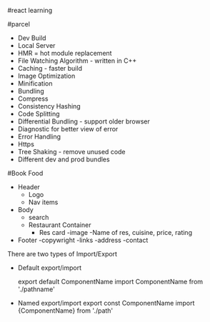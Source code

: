#react learning

#parcel

- Dev Build
- Local Server
- HMR = hot module replacement
- File Watching Algorithm - written in C++
- Caching - faster build
- Image Optimization
- Minification
- Bundling
- Compress
- Consistency Hashing
- Code Splitting
- Differential Bundling - support older browser
- Diagnostic for better view of error
- Error Handling
- Https
- Tree Shaking - remove unused code
- Different dev and prod bundles

#Book Food

- Header
  - Logo
  - Nav items
- Body
  - search
  * Restaurant Container
    - Res card
      -image
      -Name of res, cuisine, price, rating
- Footer
  -copywright
  -links
  -address
  -contact

There are two types of Import/Export

- Default export/import

  export default ComponentName
  import ComponentName from './pathname'

- Named export/import
  export const ComponentName
  import {ComponentName} from './path'
